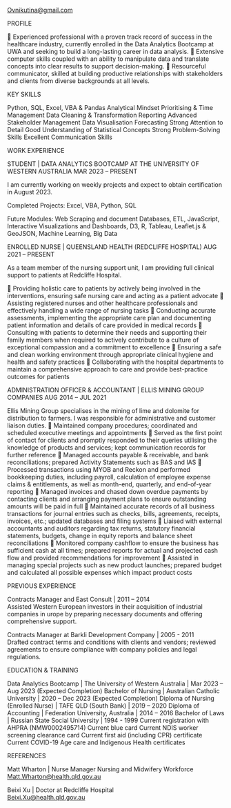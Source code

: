 Ovnikutina@gmail.com



PROFILE

	Experienced professional with a proven track record of success in the healthcare industry, currently enrolled in the Data Analytics Bootcamp at UWA and seeking to build a long-lasting career in data analysis.
	Extensive computer skills coupled with an ability to manipulate data and translate concepts into clear results to support decision-making.
	Resourceful communicator, skilled at building productive relationships with stakeholders and clients from diverse backgrounds at all levels.

KEY SKILLS 

Python, SQL, Excel, VBA & Pandas		Analytical Mindset	Prioritising & Time Management
Data Cleaning & Transformation		Reporting	Advanced Stakeholder Management
Data Visualisation		Forecasting	Strong Attention to Detail
Good Understanding of Statistical Concepts	Strong Problem-Solving Skills	Excellent Communication Skills
	
WORK EXPERIENCE

STUDENT | DATA ANALYTICS BOOTCAMP AT THE UNIVERSITY OF WESTERN AUSTRALIA	MAR 2023 – PRESENT

I am currently working on weekly projects and expect to obtain certification in August 2023.

Completed Projects: 
Excel, VBA,  Python, SQL

Future Modules: 
Web Scraping and document Databases, ETL, JavaScript, Interactive Visualizations and Dashboards, D3, R, Tableau, Leaflet.js & GeoJSON, Machine Learning, Big Data

ENROLLED NURSE | QUEENSLAND HEALTH (REDCLIFFE HOSPITAL)	AUG 2021 – PRESENT

As a team member of the nursing support unit, I am providing full clinical support to patients at Redcliffe Hospital.

	Providing holistic care to patients by actively being involved in the interventions, ensuring safe nursing care and acting as a patient advocate
	Assisting registered nurses and other healthcare professionals and effectively handling a wide range of nursing tasks
	Conducting accurate assessments, implementing the appropriate care plan and documenting patient information and details of care provided in medical records 
	Consulting with patients to determine their needs and supporting their family members when required to actively contribute to a culture of exceptional compassion and a commitment to excellence
	Ensuring a safe and clean working environment through appropriate clinical hygiene and health and safety practices
	Collaborating with the hospital departments to maintain a comprehensive approach to care and provide best-practice outcomes for patients

 ADMINISTRATION OFFICER & ACCOUNTANT | ELLIS MINING GROUP COMPANIES 	AUG 2014 – JUL 2021


Ellis Mining Group specialises in the mining of lime and dolomite for distribution to farmers. I was responsible for administrative and customer liaison duties. 
	Maintained company procedures; coordinated and scheduled executive meetings and appointments
	Served as the first point of contact for clients and promptly responded to their queries utilising the knowledge of products and services; kept communication records for further reference
	Managed accounts payable & receivable, and bank reconciliations; prepared Activity Statements such as BAS and IAS
	Processed transactions using MYOB and Reckon and performed bookkeeping duties, including payroll, calculation of employee expense claims & entitlements, as well as month-end, quarterly, and end-of-year reporting
	Managed invoices and chased down overdue payments by contacting clients and arranging payment plans to ensure outstanding amounts will be paid in full
	Maintained accurate records of all business transactions for journal entries such as checks, bills, agreements, receipts, invoices, etc.; updated databases and filing systems
	Liaised with external accountants and auditors regarding tax returns, statutory financial statements, budgets, change in equity reports and balance sheet reconciliations
	Monitored company cashflow to ensure the business has sufficient cash at all times; prepared reports for actual and projected cash flow and provided recommendations for improvement
	Assisted in managing special projects such as new product launches; prepared budget and calculated all possible expenses which impact product costs 

PREVIOUS EXPERIENCE

Contracts Manager and East Consult | 2011 – 2014  
Assisted Western European investors in their acquisition of industrial companies in urope by preparing necessary documents and offering comprehensive support.

Contracts Manager at Barkli Development Company | 2005 - 2011  
Drafted contract terms and conditions with clients and vendors; reviewed agreements to ensure compliance with company policies and legal regulations.

EDUCATION & TRAINING

Data Analytics Bootcamp | The University of Western Australia | Mar 2023 – Aug 2023 (Expected Completion)
Bachelor of Nursing | Australian Catholic University | 2020 – Dec 2023 (Expected Completion)
Diploma of Nursing (Enrolled Nurse) | TAFE QLD (South Bank) | 2019 – 2020
Diploma of Accounting | Federation University, Australia | 2014 – 2016
Bachelor of Laws | Russian State Social University | 1994 - 1999
Current registration with AHPRA (NMW0002495714)
Current blue card 
Current NDIS worker screening clearance card
Current first aid (including CPR) certificate
Current COVID-19 Age care and Indigenous Health certificates

REFERENCES

Matt Wharton | Nurse Manager Nursing and Midwifery Workforce
Matt.Wharton@health.qld.gov.au

Beixi Xu | Doctor at Redcliffe Hospital  
Beixi.Xu@health.qld.gov.au


